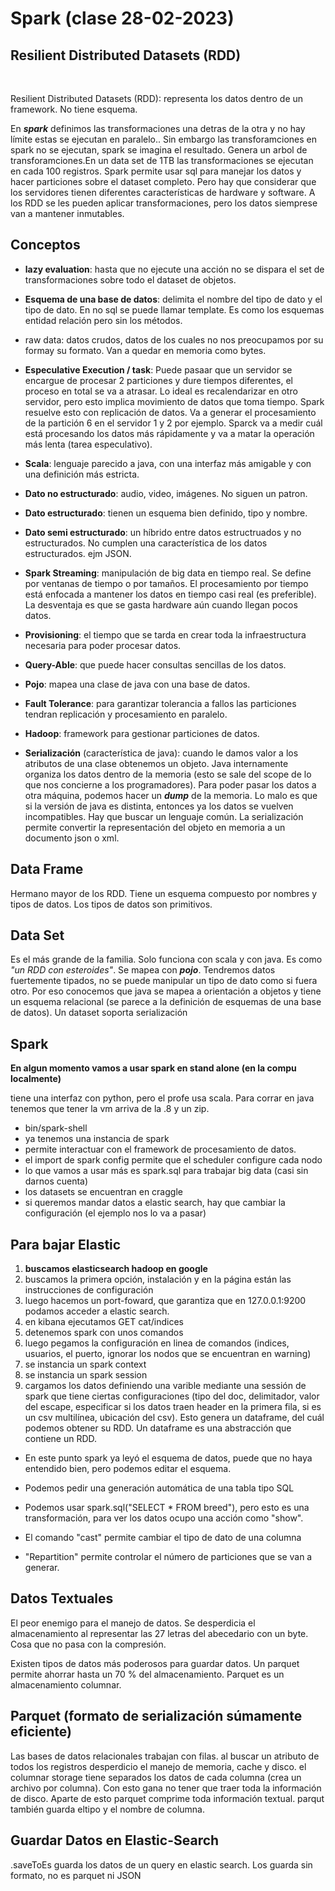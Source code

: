 # Spark (clase 28-02-2023)

## Resilient Distributed Datasets (RDD)

<br>

Resilient Distributed Datasets (RDD): representa los datos dentro de un framework. No tiene esquema. 

En ***spark*** definimos las transformaciones una detras de la otra y no hay límite estas se ejecutan en paralelo.. Sin embargo las transforamciones en spark no se ejecutan, spark se imagina el resultado. Genera un arbol de transforamciones.En un data set de 1TB las transformaciones se ejecutan en cada 100 registros. Spark permite usar sql para manejar los datos y hacer particiones sobre el dataset completo. Pero hay que considerar que los servidores tienen diferentes características de hardware y software. A los RDD se les pueden aplicar transformaciones, pero los datos siemprese van a mantener inmutables.

## Conceptos

- **lazy evaluation**: hasta que no ejecute una acción no se dispara el set de transformaciones sobre todo el dataset de objetos.

- **Esquema de una base de datos**: delimita el nombre del tipo de dato y el tipo de dato. En no sql se puede llamar template. Es como los esquemas entidad relación pero sin los métodos.
- raw data: datos crudos, datos de los cuales no nos preocupamos por su formay su formato. Van a quedar en memoria como bytes.

- **Especulative Execution / task**: Puede pasaar que un servidor se encargue de procesar 2 particiones y dure tiempos diferentes, el proceso en total se va a atrasar. Lo ideal es recalendarizar en otro servidor, pero esto implica movimiento de datos que toma tiempo. Spark resuelve esto con replicación de datos. Va a generar el procesamiento de la partición 6 en el servidor 1 y 2 por ejemplo. Sparck va a medir cuál está procesando los datos más rápidamente y va a matar la operación más lenta (tarea especulativo).

- **Scala**: lenguaje parecido a java, con una interfaz más amigable y con una definición más estricta.

- **Dato no estructurado**: audio, video, imágenes. No siguen un patron.
- **Dato estructurado**: tienen un esquema bien definido, tipo y nombre.
- **Dato semi estructurado**: un híbrido entre datos estructruados y no estructurados. No cumplen una característica de los datos estructurados. ejm JSON.
- **Spark Streaming**: manipulación de big data en tiempo real. Se define por ventanas de tiempo o por tamaños. El procesamiento por tiempo está enfocada a mantener los datos en tiempo casi real (es preferible). La desventaja es que se gasta hardware aún cuando llegan pocos datos.
- **Provisioning**: el tiempo que se tarda en crear toda la infraestructura necesaria para poder procesar datos.

- **Query-Able**: que puede hacer consultas sencillas de los datos.

- **Pojo**: mapea una clase de java con una base de datos.

- **Fault Tolerance**: para garantizar tolerancia a fallos las particiones tendran replicación y procesamiento en paralelo.

- **Hadoop**: framework para gestionar particiones de datos.

- **Serialización** (característica de java): cuando le damos valor a los atributos de una clase obtenemos un objeto. Java internamente organiza los datos dentro de la memoria (esto se sale del scope de lo que nos concierne a los programadores). Para poder pasar los datos a otra máquina, podemos hacer un ***dump*** de la memoria. Lo malo es que si la versión de java es distinta, entonces ya los datos se vuelven incompatibles. Hay que buscar un lenguaje común. La serialización permite convertir la representación del objeto en memoria a un documento json o xml.

## Data Frame

Hermano mayor de los RDD. Tiene un esquema compuesto por nombres y tipos de datos. Los tipos de datos son primitivos.

## Data Set

Es el más grande de la familia. Solo funciona con scala y con java. Es como *"un RDD con esteroides"*. Se mapea con ***pojo***. Tendremos datos fuertemente tipados, no se puede manipular un tipo de dato como si fuera otro. Por eso conocemos que java se mapea a orientación a objetos y tiene un esquema relacional (se parece a la definición de esquemas de una base de datos). Un dataset soporta serialización


## Spark

**En algun momento vamos a usar spark en stand alone (en la compu localmente)**

tiene una interfaz con python, pero el profe usa scala. Para corrar en java tenemos que tener la vm arriva de la .8 y un zip. 

- bin/spark-shell
- ya tenemos una instancia de spark
- permite interactuar con el framework de procesamiento de datos.
- el import de spark config permite que el scheduler configure cada nodo
- lo que vamos a usar más es spark.sql para trabajar big data (casi sin darnos cuenta)
- los datasets se encuentran en craggle
- si queremos mandar datos a elastic search, hay que cambiar la configuración (el ejemplo nos lo va a pasar)

## Para bajar Elastic

1) **buscamos elasticsearch hadoop en google**
2) buscamos la primera opción, instalación y en la página están las instrucciones de configuración
3) luego hacemos un port-foward, que garantiza que en 127.0.0.1:9200 podamos acceder a elastic search.
4) en kibana ejecutamos GET cat/indices
5) detenemos spark con unos comandos
6) luego pegamos la configuración en linea de comandos (indices, usuarios, el puerto, ignorar los nodos que se encuentran en warning)
7) se instancia un spark context
8) se instancia un spark session
9) cargamos los datos definiendo una varible mediante una sessión de spark que tiene ciertas configuraciones (tipo del doc, delimitador, valor del escape, especificar si los datos traen header en la primera fila, si es un csv multilínea, ubicación del csv). Esto genera un dataframe, del cuál podemos obtener su RDD. Un dataframe es una abstracción que contiene un RDD.

- En este punto spark ya leyó el esquema de datos, puede que no haya entendido bien, pero podemos editar el esquema.

- Podemos pedir una generación automática de una tabla tipo SQL


- Podemos usar spark.sql("SELECT * FROM breed"), pero esto es una transformación, para ver los datos ocupo una acción como "show".


- El comando "cast" permite cambiar el tipo de dato de una columna


- "Repartition" permite controlar el número de particiones que se van a generar.

## Datos Textuales
El peor enemigo para el manejo de datos. Se desperdicia el almacenamiento al representar las 27 letras del abecedario con un byte. Cosa que no pasa con la compresión.

Existen tipos de datos más poderosos para guardar datos. Un parquet permite ahorrar hasta un 70 % del almacenamiento. Parquet es un almacenamiento columnar.

## Parquet (formato de serialización súmamente eficiente)

Las bases de datos relacionales trabajan con filas. al buscar un atributo de todos los registros desperdicio el manejo de memoria, cache y disco. el columnar storage tiene separados los datos de cada columna (crea un archivo por columna). Con esto gana no tener que traer toda la información de disco. Aparte de esto parquet comprime toda información textual. parqut también guarda eltipo y el nombre de columna.

## Guardar Datos en Elastic-Search
.saveToEs guarda los datos de un query en elastic search. Los guarda sin formato, no es parquet ni JSON